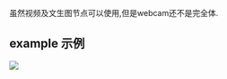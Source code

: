 虽然视频及文生图节点可以使用,但是webcam还不是完全体.

example 示例
----

![](https://github.com/smthemex/ComfyUI_Streamv2v_Plus/blob/main/example.png)

